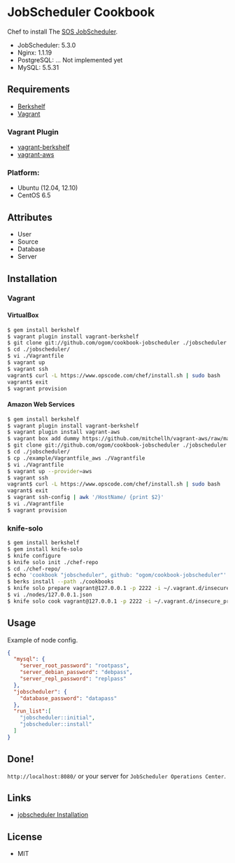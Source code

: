 JobScheduler Cookbook
=====================

Chef to install The [SOS JobScheduler](http://www.sos-berlin.com/modules/cjaycontent/).

* JobScheduler: 5.3.0
* Nginx: 1.1.19
* PostgreSQL: ... Not implemented yet
* MySQL: 5.5.31

## Requirements

* [Berkshelf](http://berkshelf.com/)
* [Vagrant](http://www.vagrantup.com/)

### Vagrant Plugin

* [vagrant-berkshelf](https://github.com/RiotGames/vagrant-berkshelf)
* [vagrant-aws](https://github.com/mitchellh/vagrant-aws)


### Platform:

* Ubuntu (12.04, 12.10)
* CentOS 6.5


## Attributes

* User
* Source
* Database
* Server


## Installation

### Vagrant

#### VirtualBox 

```bash
$ gem install berkshelf
$ vagrant plugin install vagrant-berkshelf
$ git clone git://github.com/ogom/cookbook-jobscheduler ./jobscheduler
$ cd ./jobscheduler/
$ vi ./Vagrantfile 
$ vagrant up
$ vagrant ssh
vagrant$ curl -L https://www.opscode.com/chef/install.sh | sudo bash
vagrant$ exit
$ vagrant provision
```

#### Amazon Web Services

```bash
$ gem install berkshelf
$ vagrant plugin install vagrant-berkshelf
$ vagrant plugin install vagrant-aws
$ vagrant box add dummy https://github.com/mitchellh/vagrant-aws/raw/master/dummy.box
$ git clone git://github.com/ogom/cookbook-jobscheduler ./jobscheduler
$ cd ./jobscheduler/
$ cp ./example/Vagrantfile_aws ./Vagrantfile
$ vi ./Vagrantfile
$ vagrant up --provider=aws
$ vagrant ssh
vagrant$ curl -L https://www.opscode.com/chef/install.sh | sudo bash
vagrant$ exit
$ vagrant ssh-config | awk '/HostName/ {print $2}'
$ vi ./Vagrantfile
$ vagrant provision
```

### knife-solo

```bash
$ gem install berkshelf
$ gem install knife-solo
$ knife configure
$ knife solo init ./chef-repo
$ cd ./chef-repo/
$ echo 'cookbook "jobscheduler", github: "ogom/cookbook-jobscheduler"' >> ./Berksfile
$ berks install --path ./cookbooks
$ knife solo prepare vagrant@127.0.0.1 -p 2222 -i ~/.vagrant.d/insecure_private_key
$ vi ./nodes/127.0.0.1.json
$ knife solo cook vagrant@127.0.0.1 -p 2222 -i ~/.vagrant.d/insecure_private_key --no-chef-check
```


## Usage

Example of node config.

```json
{
  "mysql": {
    "server_root_password": "rootpass",
    "server_debian_password": "debpass",
    "server_repl_password": "replpass"
  },
  "jobscheduler": {
    "database_password": "datapass"
  },
  "run_list":[
    "jobscheduler::initial",
    "jobscheduler::install"
  ]
}
```

## Done!

`http://localhost:8080/` or your server for `JobScheduler Operations Center`.


## Links

* [jobscheduler Installation](http://www.sos-berlin.com/doc/en/scheduler_installation.pdf)


## License 

* MIT
